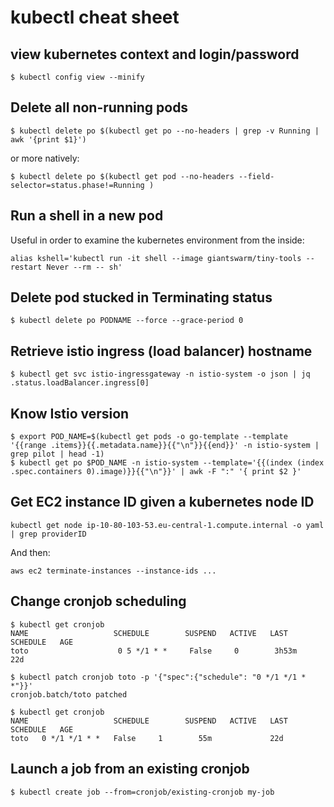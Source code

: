 # kubectl cheat sheet

## view kubernetes context and login/password

`$ kubectl config view --minify`

## Delete all non-running pods

`$ kubectl delete po $(kubectl get po --no-headers | grep -v Running | awk '{print $1}')`

or more natively:

`$ kubectl delete po $(kubectl get pod --no-headers --field-selector=status.phase!=Running )`

## Run a shell in a new pod 

Useful in order to examine the kubernetes environment from the inside:

`alias kshell='kubectl run -it shell --image giantswarm/tiny-tools --restart Never --rm -- sh'`

## Delete pod stucked in Terminating status

`$ kubectl delete po PODNAME --force --grace-period 0`

## Retrieve istio ingress (load balancer) hostname

`$ kubectl get svc istio-ingressgateway -n istio-system -o json | jq .status.loadBalancer.ingress[0]`

## Know Istio version

```
$ export POD_NAME=$(kubectl get pods -o go-template --template '{{range .items}}{{.metadata.name}}{{"\n"}}{{end}}' -n istio-system | grep pilot | head -1)
$ kubectl get po $POD_NAME -n istio-system --template='{{(index (index .spec.containers 0).image)}}{{"\n"}}' | awk -F ":" '{ print $2 }'
```

## Get EC2 instance ID given a kubernetes node ID 

`kubectl get node ip-10-80-103-53.eu-central-1.compute.internal -o yaml | grep providerID`

And then:

`aws ec2 terminate-instances --instance-ids ...`

## Change cronjob scheduling

```
$ kubectl get cronjob
NAME                   SCHEDULE        SUSPEND   ACTIVE   LAST SCHEDULE   AGE
toto                    0 5 */1 * *     False     0        3h53m           22d

$ kubectl patch cronjob toto -p '{"spec":{"schedule": "0 */1 */1 * *"}}'
cronjob.batch/toto patched

$ kubectl get cronjob
NAME                   SCHEDULE        SUSPEND   ACTIVE   LAST SCHEDULE   AGE
toto   0 */1 */1 * *   False     1        55m             22d
```

## Launch a job from an existing cronjob

`$ kubectl create job --from=cronjob/existing-cronjob my-job`
